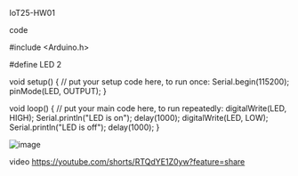 IoT25-HW01

code

#include <Arduino.h>

#define LED 2

void setup() {
  // put your setup code here, to run once:
  Serial.begin(115200);
  pinMode(LED, OUTPUT);
}

void loop() {
  // put your main code here, to run repeatedly:
  digitalWrite(LED, HIGH);
  Serial.println("LED is on");
  delay(1000);
  digitalWrite(LED, LOW);
  Serial.println("LED is off");
  delay(1000);
}

![image](https://github.com/user-attachments/assets/837e39d6-34aa-43f2-9763-495a0149763c)

video
https://youtube.com/shorts/RTQdYE1Z0yw?feature=share
